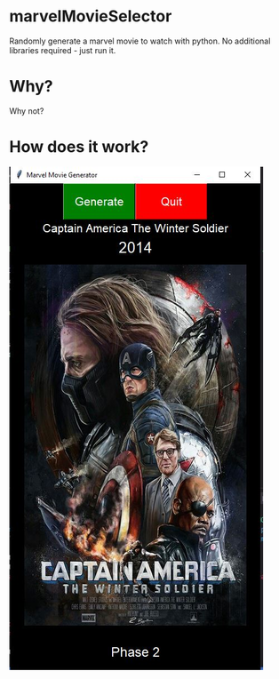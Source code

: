 # marvelMovieSelector
Randomly generate a marvel movie to watch with python. No additional libraries required - just run it.

# Why?
Why not?

# How does it work?
![Screenshot](/sample.JPG)
